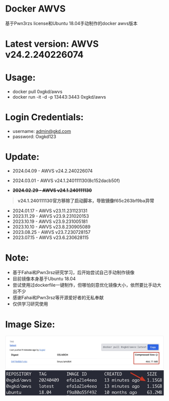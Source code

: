 # Docker AWVS
基于Pwn3rzs license和Ubuntu 18.04手动制作的docker awvs版本
# Latest version: AWVS v24.2.240226074
# Usage:
- docker pull 0xgkd/awvs
- docker run -it -d -p 13443:3443 0xgkd/awvs
# Login Credentials:
- username: admin@gkd.com
- password: Oxgkd123
# Update:
- 2024.04.09 - AWVS v24.2.240226074
- 2024.03.01 - AWVS v24.1.240111130(8c152dacb50f)

- **~~2024.02.29 - AWVS v24.1.240111130~~**
> **v24.1.240111130官方移除了启动脚本，导致镜像f65c263bf9ba异常**
- 2024.01.17 - AWVS v23.11.231123131
- 2023.11.29 - AWVS v23.9.231020153
- 2023.10.19 - AWVS v23.9.231005181
- 2023.10.10 - AWVS v23.8.230905089
- 2023.08.25 - AWVS v23.7.230728157
- 2023.07.15 - AWVS v23.6.230628115
# Note:
- 基于Fahai和Pwn3rsz研究学习，后开始尝试自己手动制作镜像
- 目前镜像本身基于Ubuntu 18.04
- 尝试使用过dockerfile一键制作，但哪怕刻意优化镜像大小，依然要比手动大出不少
- 感谢Fahai和Pwn3rsz等开源爱好者的无私奉献
- 仅供学习研究使用
# Image Size:
![image](https://github.com/0xgkd/awvs/blob/main/image.jpg)
![size](https://github.com/0xgkd/awvs/blob/main/size.jpg)

